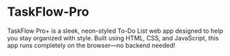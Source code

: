# TaskFlow-Pro
TaskFlow Pro+ is a sleek, neon-styled To-Do List web app designed to help you stay organized with style. Built using HTML, CSS, and JavaScript, this app runs completely on the browser—no backend needed!
